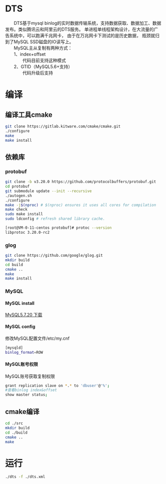 # DTS
&ensp;&ensp;&ensp;&ensp;DTS基于mysql binlog的实时数据传输系统，支持数据获取、数据加工、数据发布。类似腾讯云和阿里云的DTS服务。
单进程单线程架构设计，在大流量的广告系统中，可以跑满千兆网卡， 由于在万兆网卡下测试的是历史数据， 瓶颈就归到了MySQL SSD磁盘的IO读写上。  
&ensp;&ensp;&ensp;&ensp;MySQL主从复制有两种方式：   
&ensp;&ensp;&ensp;&ensp;1、index+offset   
&ensp;&ensp;&ensp;&ensp;&ensp;&ensp;&ensp;&ensp;代码目前支持这种模式  
&ensp;&ensp;&ensp;&ensp;2、GTID（MySQL5.6+支持）  
&ensp;&ensp;&ensp;&ensp;&ensp;&ensp;&ensp;&ensp;代码升级后支持  

# 编译
## 编译工具cmake

```bash
git clone https://gitlab.kitware.com/cmake/cmake.git
./configure
make
make install  
```

## 依赖库
### protobuf

```bash
git clone -b v3.20.0 https://github.com/protocolbuffers/protobuf.git
cd protobuf
git submodule update --init --recursive
./autogen.sh
./configure
make -j$(nproc) # $(nproc) ensures it uses all cores for compilation
make check
sudo make install
sudo ldconfig # refresh shared library cache.

[root@VM-0-11-centos protobuf]# protoc --version  
libprotoc 3.20.0-rc2  
```

### glog
```bash
git clone https://github.com/google/glog.git 
mkdir build 
cd build 
cmake .. 
make
make install  
```
### MySQL  
#### MySQL install  
[MySQL5.7.20 下载](https://downloads.mysql.com/archives/community/)  

#### MySQL config  
修改MySQL配置文件/etc/my.cnf   
```bash
[mysqld]  
binlog_format=ROW  
```
#### MySQL账号权限  
MySQL账号获取复制权限  
```bash
grant replication slave on *.* to 'dbuser'@'%';
#查看binlog index&offset  
show master status;  
```

## cmake编译

```bash
cd ./src 
mkdir build  
cd ./build 
cmake .. 
make 
```
# 运行 

```bash  
./dts -f ./dts.xml
```  
